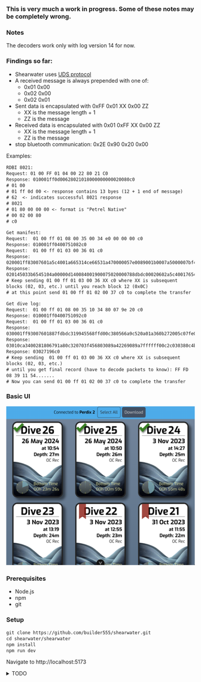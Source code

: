 ### This is very much a work in progress. Some of these notes may be completely wrong.

### Notes

The decoders work only with log version 14 for now.

### Findings so far:

* Shearwater uses [UDS protocol](https://en.wikipedia.org/wiki/Unified_Diagnostic_Services)
* A received message is always prepended with one of: 
    * 0x01 0x00 
    * 0x02 0x00
    * 0x02 0x01
* Sent data is encapsulated with 0xFF 0x01 XX 0x00 ZZ
    * XX is the message length + 1 
    * ZZ is the message
* Received data is encapsulated with 0x01 0xFF XX 0x00 ZZ
    * XX is the message length + 1
    * ZZ is the message
* stop bluetooth communication: 0x2E 0x90 0x20 0x00

Examples:

```shell
RDBI 8021: 
Request: 01 00 FF 01 04 00 22 80 21 C0
Response: 010001ff0d00628021018000000000020080c0
# 01 00 
# 01 ff 0d 00 <- response contains 13 byes (12 + 1 end of message)
# 62  <- indicates successful 8021 response
# 8021
# 01 80 00 00 00 <- format is "Petrel Native"
# 00 02 00 80
# c0
```

```shell
Get manifest:
Request:  01 00 ff 01 08 00 35 00 34 e0 00 00 00 c0
Response: 010001ff0400751082c0
Request:  01 00 ff 01 03 00 36 01 c0
Response: 020001ff83007601a5c4001a665314ce66531a470000057e0089001b0007a5000007bf4000020602a5c40019665314056653143b0000003b0024001a00079e200007a32000020602a5c4001865
Response: 020145033b6545104a00000d140084001900075020000788dbdc00020602a5c400176544f35c6544f8d700000580008700180007300000074a8000020602c0
# Keep sending 01 00 ff 01 03 00 36 XX c0 where XX is subsequent blocks (02, 03, etc.) until you reach block 12 (0x0C)
# at this point send 01 00 ff 01 02 00 37 c0 to complete the transfer
```

```shell
Get dive log:
Request:  01 00 ff 01 08 00 35 10 34 80 07 9e 20 c0
Response: 010001ff0400751092c0
Request:  01 00 ff 01 03 00 36 01 c0
Response: 030001ff93007601887fdbdc319945568ffd00c380566a9c520a01a360b272005c07fe018cca2ab47fe8061d1500daaa73ca840f3d2c9a6e770098d40c131500c300328aac0fa7aed2663558cd
Response: 03010ca3400281806791a80c320703f456803089a42269089a7ffffff00c2c030380c4b19a194680050300cf003078540e077ead62a1314854d211bfffddfe10e00c06040882dbdc4050189c12
Response: 03027196c0
# Keep sending  01 00 ff 01 03 00 36 XX c0 where XX is subsequent blocks (02, 03, etc.)
# until you get final record (have to decode packets to know): FF FD 08 39 11 54.......
# Now you can send 01 00 ff 01 02 00 37 c0 to complete the transfer
```

### Basic UI

![ui](/assets/screenshot.png)

### Prerequisites

- Node.js
- npm
- git

### Setup

```shell
git clone https://github.com/builder555/shearwater.git
cd shearwater/shearwater
npm install
npm run dev
```

Navigate to http://localhost:5173

<details>
<summary>
TODO
</summary>


- [x] remove dark square from background
- [x] add proper header:
    - When Connected:
        - [x] display device name
        - [x] number of available dives
    - When not connected:
        - [x] Button to connect
    - When BT not available:
        - [x] message to enable web bluetooth
- [x] activate the "connect" button
- [x] add downloader/reader log classes to JS
- [x] find a charting library

- [ ] display charts for a dive:
    - [x] depth
    - [ ] next_stop_depth
    - [ ] tts
    - [x] avg_ppo2
    - [ ] o2_percent
    - [ ] he_percent
    - [x] next_stop_or_ndl_time
    - [ ] battery_percent_remaining
    - [ ] statuses
    - [ ] o2_sensor_1_mv
    - [x] water_temp
    - [ ] o2_sensor_2_mv
    - [ ] o2_sensor_3_mv
    - [ ] battery_voltage_x100
    - [ ] ppo2_setpoint
    - [x] ai_t2_data
    - [ ] gtr
    - [ ] cns
    - [ ] deco_ceiling
    - [x] gf99
    - [ ] at_plus_5
    - [x] ai_t1_data
    - [x] sac
    - use colors: 
        #ff007f - Magenta
        #00ff00 - Bright Green
        #ff00ff - Fuchsia
        #00ffff - Cyan
        #ff0000 - Red
        #0000ff - Blue
        #8b0000 - Dark Red
        #008b8b - Dark Cyan
        #ff8c00 - Dark Orange
        #483d8b - Dark Slate Blue
        #8b008b - Dark Magenta
        #9acd32 - Yellow Green
        #4682b4 - Steel Blue
        #556b2f - Dark Olive Green

- [ ] display data for a dive:
    - [ ] opening record:
        - [x] dive_number
        - [ ] gf_low
        - [ ] gf_high
        - [ ] tts
        - [ ] battery_voltage_x10
        - [ ] cns
        - [x] dive_start
        - [ ] o2_status
        - [ ] ppo2_low_x100
        - [ ] ppo2_high_x100
        - [ ] firmware_version
        - [ ] gas_0_oc_o2
        - [ ] gas_1_oc_o2
        - [ ] gas_2_oc_o2
        - [ ] gas_3_oc_o2
        - [ ] gas_4_oc_o2
        - [ ] gas_0_cc_o2
        - [ ] gas_1_cc_o2
        - [ ] gas_2_cc_o2
        - [ ] gas_3_cc_o2
        - [ ] gas_4_cc_o2
        - [ ] gas_0_oc_he
        - [ ] gas_1_oc_he
        - [ ] gas_2_oc_he
        - [ ] gas_3_oc_he
        - [ ] gas_4_oc_he
        - [ ] gas_0_cc_he
        - [ ] gas_1_cc_he
        - [ ] gas_2_cc_he
        - [ ] gas_3_cc_he
        - [ ] gas_4_cc_he
        - [ ] ccr_auto_sp_switch_up_lo_hi
        - [ ] ccr_auto_sp_switch_up_depth
        - [ ] ccr_auto_sp_switch_up_hi_lo
        - [ ] ccr_auto_sp_switch_down_depth
        - [ ] is_single_ppo2_sensor
        - [ ] gf_low
        - [ ] gf_high
        - [x] surface_pressure_mbars
        - [ ] serial_number
        - [ ] error_flags_0
        - [ ] error_flags_1
        - [ ] error_acks_0
        - [ ] error_acks_1
        - [ ] deco_model
        - [ ] vpm_b_conservatism
        - [ ] solenoid_depth_compensation
        - [ ] oc_min_ppo2_x100
        - [ ] oc_max_ppo2_x100
        - [ ] oc_deco_ppo2_x100
        - [ ] cc_min_ppo2_x100
        - [ ] cc_max_ppo2_x100
        - [ ] sensor_display
        - [ ] last_stop_depth
        - [ ] end_dive_delay
        - [ ] show_ppo2_in_oc_mode
        - [x] salinity
        - [ ] gfs_value
        - [ ] calibration_status
        - [ ] sensor_1_calibration
        - [ ] sensor_2_calibration
        - [ ] sensor_3_calibration
        - [ ] sensor_1_adc_offset
        - [ ] sensor_2_adc_offset
        - [ ] sensor_3_adc_offset
        - [ ] rMS_temp_sticks_enabled
        - [ ] rMS
        - [ ] rMS_ready_flags
        - [ ] rMS_scrubber_rate
        - [ ] current_RCT
        - [ ] current_RST
        - [ ] computer_mode
        - [ ] revo2_co2_temp_gender
        - [ ] co2_temp_weight
        - [ ] battery_voltage_x100
        - [ ] battery_gauge_available
        - [ ] battery_percent_remain
        - [ ] battery_type
        - [ ] battery_setting
        - [ ] battery_warning_level_x100
        - [ ] battery_critical_level_x100
        - [ ] gas_states
        - [ ] error_flags_2
        - [ ] error_acks_2
        - [ ] ai_mode
        - [ ] gtr_mode
        - [ ] ai_t1_serial
        - [ ] ai_t1_max_psi
        - [ ] ai_t1_reserve_psi
        - [ ] ai_t2_serial
        - [ ] ai_t2_max_psi
        - [ ] ai_t2_reserve_psi
        - [ ] total_stack_time
        - [ ] remaining_stack_time
        - [ ] sub_mode_oc_rec
        - [ ] total_on_time
        - [ ] depth_alert
        - [ ] time_alert
        - [ ] low_ndl_alert
        - [ ] ai_t1_on
        - [ ] ai_t1_name
        - [ ] ai_t2_on
        - [ ] ai_t2_name
        - [ ] ai_t3_serial
        - [ ] ai_t3_max_psi
        - [ ] ai_t3_reserve_psi
        - [ ] ai_t3_on
        - [ ] ai_t3_name
        - [ ] ai_t4_serial
        - [ ] ai_t4_max_psi
        - [ ] ai_t4_reserve_psi
        - [ ] ai_t4_on
        - [ ] ai_t4_name
        - [ ] ai_sidemount_switch_psi
        - [ ] error_flags_3
        - [ ] error_acks_3
    - [ ] closing record:
        - [ ] cns
        - [ ] o2_status
        - [ ] ppo2_low_x100
        - [ ] ppo2_high_x100
        - [ ] gas_0_oc_o2
        - [ ] gas_1_oc_o2
        - [ ] gas_2_oc_o2
        - [ ] gas_3_oc_o2
        - [ ] gas_4_oc_o2
        - [ ] gas_0_cc_o2
        - [ ] gas_1_cc_o2
        - [ ] gas_2_cc_o2
        - [ ] gas_3_cc_o2
        - [ ] gas_4_cc_o2
        - [ ] gas_0_oc_he
        - [ ] gas_1_oc_he
        - [ ] max_depth_x10
        - [x] dive_length
        - [x] dive_end
        - [ ] gas_2_oc_he
        - [ ] gas_3_oc_he
        - [ ] gas_4_oc_he
        - [ ] gas_0_cc_he
        - [ ] gas_1_cc_he
        - [ ] gas_2_cc_he
        - [ ] gas_3_cc_he
        - [ ] gas_4_cc_he
        - [ ] ccr_auto_sp_switch_up_lo_hi
        - [ ] ccr_auto_sp_switch_up_depth
        - [ ] ccr_auto_sp_switch_up_hi_lo
        - [ ] ccr_auto_sp_switch_down_depth
        - [ ] gf_low
        - [ ] gf_high
        - [ ] max_descent_rate
        - [ ] avg_descent_rate
        - [ ] max_ascent_rate
        - [ ] avg_ascent_rate
        - [ ] error_flags_0
        - [ ] error_flags_1
        - [ ] error_acks_0
        - [ ] error_acks_1
        - [ ] deco_model
        - [ ] vpm_b_conservatism
        - [ ] solenoid_depth_compensation
        - [ ] oc_min_ppo2_x100
        - [ ] oc_max_ppo2_x100
        - [ ] oc_deco_ppo2_x100
        - [ ] cc_min_ppo2_x100
        - [ ] cc_max_ppo2_x100
        - [ ] sensor_display
        - [ ] last_stop_depth
        - [ ] end_dive_delay
        - [ ] show_ppo2_in_oc_mode
        - [x] salinity
        - [ ] gfs_value
        - [ ] calibration_status
        - [ ] sensor_1_calibration
        - [ ] sensor_2_calibration
        - [ ] sensor_3_calibration
        - [ ] sensor_1_adc_offset
        - [ ] sensor_2_adc_offset
        - [ ] sensor_3_adc_offset
        - [ ] rMS_temp_sticks_enabled
        - [ ] rMS
        - [ ] rMS_ready_flags
        - [ ] rMS_scrubber_rate
        - [ ] current_RCT
        - [ ] current_RST
        - [ ] min_rct
        - [ ] dive_time_with_min_rct
        - [ ] min_rst
        - [ ] dive_time_with_min_rst
        - [ ] computer_mode
        - [ ] revo2_co2_temp_gender
        - [ ] co2_temp_weight
        - [ ] battery_voltage_x100
        - [ ] battery_gauge_available
        - [ ] battery_percent_remain
        - [ ] battery_type
        - [ ] battery_setting
        - [ ] battery_warning_level_x100
        - [ ] battery_critical_level_x100
        - [ ] gas_states
        - [ ] error_flags_2
        - [ ] error_acks_2
        - [ ] ai_mode
        - [ ] gtr_mode
        - [ ] ai_t1_serial
        - [ ] ai_t1_max_psi
        - [ ] ai_t1_reserve_psi
        - [ ] ai_t2_serial
        - [ ] ai_t2_max_psi
        - [ ] ai_t2_reserve_psi
        - [ ] log_sample_rate_ms
        - [ ] expected_log_sample_format
        - [ ] last_avg_sac_x100
    - [ ] final record:
        - [ ] firmware_version
        - [ ] product

- [x] add ability to download selected dives
- [ ] ensure proper UX:
    - [x] progress bar when downloading manifest
    - [ ] when fetching new dives - sort them by date
    - [ ] display progress bar when downloading logs:
        - when decoding records, each entry is a 10s chunk (based on sample rate)
        - take duration, divide by sample rate to get a rough idea of how many entries there are
    - [x] display a message when no dives are stored
    - [ ] compact view for log manifest
    - [ ] use color to indicate computer connected or not
    - [x] automatically show when computer is disconnected
    - [ ] filter/search dives (depth, location, OC/CC, OW/Cave, Rec/Tec)
    - [ ] do not show "select" or "download" buttons when there are no dives in manifest or all dives are downloaded
    - [ ] add instruction to turn on/off bluetooth on computer when clicking "Connect"
    - [x] add hint how to enable web bluetooth
    - [ ] change displayed Y axis on hover over buttons
- [ ] store logs locally: store undownloaded manifest by computer ID
- [ ] able to manually add logs
- [ ] able to edit logs
- [ ] able to delete logs
- [ ] handle multiple computers: group logs by computer ID
- [ ] able to export dive logs to csv/json/DL7
- [ ] add settings:
    - [ ] select depth units (m/ft)
    - [ ] select temperature units (C/F)
    - [ ] select pressure units (psi/bar)
</details>
